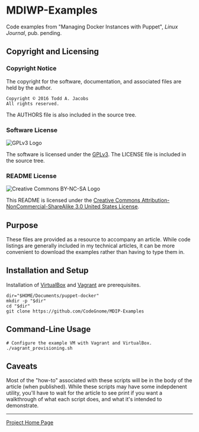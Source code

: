 # MDIWP-Examples
Code examples from "Managing Docker Instances with Puppet", *Linux
Journal*, pub. pending.

## Copyright and Licensing

### Copyright Notice

The copyright for the software, documentation, and associated files are
held by the author.

    Copyright © 2016 Todd A. Jacobs
    All rights reserved.

The AUTHORS file is also included in the source tree.

### Software License

![GPLv3 Logo](http://www.gnu.org/graphics/gplv3-88x31.png)

The software is licensed under the
[GPLv3](http://www.gnu.org/copyleft/gpl.html). The LICENSE file is
included in the source tree.

### README License

![Creative Commons BY-NC-SA
Logo](http://i.creativecommons.org/l/by-nc-sa/3.0/us/88x31.png)

This README is licensed under the [Creative Commons
Attribution-NonCommercial-ShareAlike 3.0 United States
License](http://creativecommons.org/licenses/by-nc-sa/3.0/us/).

## Purpose

These files are provided as a resource to accompany an article. While
code listings are generally included in my technical articles, it can be
more convenient to download the examples rather than having to type them
in.

## Installation and Setup
Installation of [VirtualBox][2] and [Vagrant][1] are prerequisites.

    dir="$HOME/Documents/puppet-docker"
    mkdir -p "$dir"
    cd "$dir"
    git clone https://github.com/CodeGnome/MDIP-Examples

## Command-Line Usage

    # Configure the example VM with Vagrant and VirtualBox.
    ./vagrant_provisioning.sh

## Caveats

Most of the "how-to" associated with these scripts will be in the body
of the article (when published). While these scripts may have some
indepdenent utility, you'll have to wait for the article to see print if
you want a walkthrough of what each script does, and what it's intended
to demonstrate.

----

[Project Home Page](https://github.com/CodeGnome/MDIWP-Examples)

[1]: https://www.vagrantup.com/
[2]: https://www.virtualbox.org/
